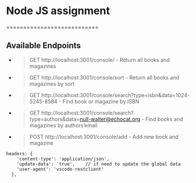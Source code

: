 # Node JS assignment
===========================

## Available Endpoints

- > GET 
http://localhost:3001/console/  -  Return all books and magazines
- > GET
http://localhost:3001/console/sort  -  Return all books and magazines by sort
- > GET
http://localhost:3001/console/search?type=isbn&data=1024-5245-8584   -  Find book or magazine by ISBN
- > GET
http://localhost:3001/console/search?type=authors&data=null-walter@echocat.org  -  Find books and magazines by authors’email
- > POST
http://localhost:3001/console/add       -  Add new book and magazine
```
headers: { 
    'content-type': 'application/json', 
    'update-data': 'true',    // if need to update the global data 
    'user-agent': 'vscode-restclient'
  },
```
